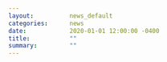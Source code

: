 ```yaml
---
layout:          news_default
categories:      news
date:            2020-01-01 12:00:00 -0400
title:           ""
summary:         ""
---
```

